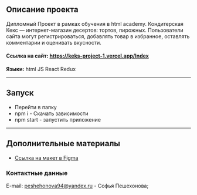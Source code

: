 

## Описание проекта
Дипломный Проект в рамках обучения в html academy. Кондитерская Кекс — интернет-магазин десертов: тортов, пирожных. Пользователи сайта могут регистрироваться, добавлять товар в избранное, оставлять комментарии и оценивать вкусности.

#### Ссылка на сайт: https://keks-project-1.vercel.app/Index
 
 
**Языки:** html JS React Redux
***
 ## Запуск
 - Перейти в папку
 - npm i - Скачать зависимости
 - npm start - запустить приложение
***
## Дополнительные материалы
* [Ссылка на макет в Figma](https://www.figma.com/file/X0Td4trRV9nGR9qxMzKxmU/%5BWIP%5D%D0%93%D1%80%D0%B5%D0%B9%D0%B4%D0%B8%D1%80%D0%BE%D0%B2%D0%B0%D0%BD%D0%B8%D0%B5%3A-React.-%D0%A0%D0%B0%D0%B7%D1%80%D0%B0%D0%B1%D0%BE%D1%82%D0%BA%D0%B0-%D1%81%D0%BB%D0%BE%D0%B6%D0%BD%D1%8B%D1%85-%D0%BA%D0%BB%D0%B8%D0%B5%D0%BD%D1%82%D1%81%D0%BA%D0%B8%D1%85-%D0%BF%D1%80%D0%B8%D0%BB%D0%BE%D0%B6%D0%B5%D0%BD%D0%B8%D0%B9?type=design&node-id=59%3A103&mode=design&t=jbZiOylE1qcpp6So-1)

### Контактные данные
E-mail: peshehonova94@yandex.ru - Софья Пешехонова;
